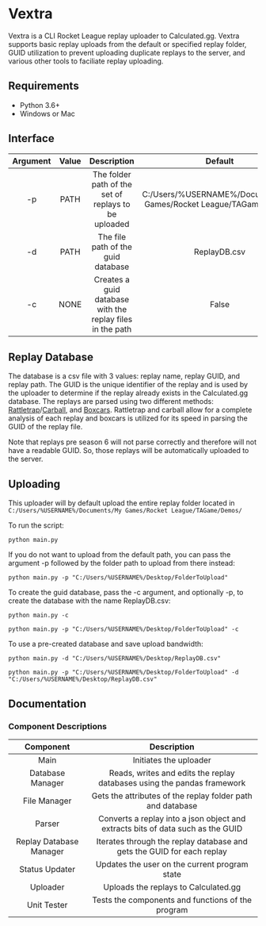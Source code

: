 # Vextra

Vextra is a CLI Rocket League replay uploader to Calculated.gg. Vextra supports basic replay uploads from the default or specified replay folder, GUID utilization to prevent uploading duplicate replays to the server, and various other tools to faciliate replay uploading.

## Requirements

- Python 3.6+
- Windows or Mac

## Interface

| Argument | Value |                        Description                        |                               Default                              | Optional? |
|:--------:|:-----:|:---------------------------------------------------------:|:------------------------------------------------------------------:|:---------:|
|    -p    |  PATH |    The folder path of the set of replays to be uploaded   | C:/Users/%USERNAME%/Documents/My Games/Rocket League/TAGame/Demos/ |    YES    |
|    -d    |  PATH |             The file path of the guid database            |                            ReplayDB.csv                            |    YES    |
|    -c    |  NONE | Creates a guid database with the replay files in the path |                                False                               |    YES    |

## Replay Database

The database is a csv file with 3 values: replay name, replay GUID, and replay path. The GUID is the unique identifier of the replay and is used by the uploader to determine if the replay already exists in the Calculated.gg database. The replays are parsed using two different methods: [Rattletrap](https://github.com/tfausak/rattletrap)/[Carball](https://github.com/SaltieRL/carball), and [Boxcars](https://github.com/nickbabcock/boxcars). Rattletrap and carball allow for a complete analysis of each replay and boxcars is utilized for its speed in parsing the GUID of the replay file.

Note that replays pre season 6 will not parse correctly and therefore will not have a readable GUID. So, those replays will be automatically uploaded to the server.

## Uploading

This uploader will by default upload the entire replay folder located in `C:/Users/%USERNAME%/Documents/My Games/Rocket League/TAGame/Demos/`

To run the script:

    python main.py

If you do not want to upload from the default path, you can pass the argument -p followed by the folder path to upload from there instead:

    python main.py -p "C:/Users/%USERNAME%/Desktop/FolderToUpload"

To create the guid database, pass the -c argument, and optionally -p, to create the database with the name ReplayDB.csv:

    python main.py -c

    python main.py -p "C:/Users/%USERNAME%/Desktop/FolderToUpload" -c

To use a pre-created database and save upload bandwidth:

    python main.py -d "C:/Users/%USERNAME%/Desktop/ReplayDB.csv"

    python main.py -p "C:/Users/%USERNAME%/Desktop/FolderToUpload" -d "C:/Users/%USERNAME%/Desktop/ReplayDB.csv"

## Documentation

### Component Descriptions

|        Component        |                                   Description                                   |
|:-----------------------:|:-------------------------------------------------------------------------------:|
|           Main          |                              Initiates the uploader                             |
|     Database Manager    |     Reads, writes and edits the replay databases using the pandas framework     |
|       File Manager      |            Gets the attributes of the replay folder path and database           |
|          Parser         | Converts a replay into a json object and extracts bits of data such as the GUID |
| Replay Database Manager |      Iterates through the replay database and gets the GUID for each replay     |
|      Status Updater     |                  Updates the user on the current program state                  |
|         Uploader        |                       Uploads the replays to Calculated.gg                      |
|       Unit Tester       |                Tests the components and functions of the program                |